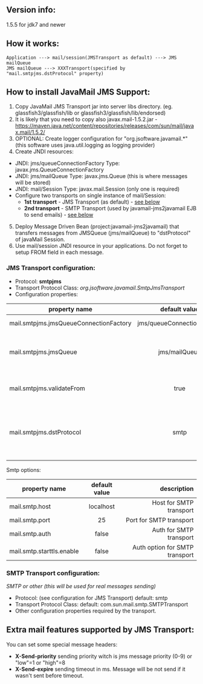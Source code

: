 ## Version info:
1.5.5 for jdk7 and newer
	
## How it works:

    Application ---> mail/session(JMSTransport as default) ---> JMS mailQueue
    JMS mailQueue ---> XXXTransport(specified by "mail.smtpjms.dstProtocol" property)


## How to install JavaMail JMS Support:
1) Copy JavaMail JMS Transport jar into server libs directory. (eg. glassfish3/glassfish/lib or glassfish3/glassfish/lib/endorsed)
2) It is likely that you need to copy also javax.mail-1.5.2.jar - https://maven.java.net/content/repositories/releases/com/sun/mail/javax.mail/1.5.2/
3) OPTIONAL: Create logger configuration for "org.jsoftware.javamail.*" (this software uses java.util.logging as logging provider)
4) Create JNDI resources:
 * JNDI: jms/queueConnectionFactory		Type: javax.jms.QueueConnectionFactory
 * JNDI: jms/mailQueue			Type: javax.jms.Queue			(this is where messages will be stored)
 * JNDI: mail/Session			Type: javax.mail.Session        (only one is required)
 * Configure two transports on single instance of mail/Session:
    * **1st transport** - JMS Transport (as default) - [see below](#jms-transport-configuration)
    * **2nd transport** - SMTP Transport (used by javamail-jms2javamail EJB to send emails) - [see below](#smtp-transport-configuration)
5) Deploy Message Driven Bean (project:javamail-jms2javamail) that transfers messages from JMSQueue (jms/mailQueue) to "dstProtocol" of javaMail Session.
6) Use mail/session JNDI resource in your applications. Do not forget to setup FROM field in each message.


### JMS Transport configuration:

 * Protocol: **smtpjms**
 * Transport Protocol Class: *org.jsoftware.javamail.SmtpJmsTransport*
 * Configuration properties:

| property name | default value | description |
| ------------- |:-------------:| -----:|
| mail.smtpjms.jmsQueueConnectionFactory | jms/queueConnectionFactory | JMS connection |
| mail.smtpjms.jmsQueue | jms/mailQueue	| JMS Queue. (DO NOT CHANGE IT) |
| mail.smtpjms.validateFrom | true | Check if mail field FROM is set |
| mail.smtpjms.dstProtocol | smtp | Destination javaMail protocol. Used for real messages sending |


Smtp options:

| property name | default value | description |
| ------------- |:-------------:| -----:|
| mail.smtp.host | localhost | Host for SMTP transport |
| mail.smtp.port | 25 | Port for SMTP transport |
| mail.smtp.auth | false | Auth for SMTP transport |
| mail.smtp.starttls.enable | false | Auth option for SMTP transport |

### SMTP Transport configuration:
_SMTP or other (this will be used for real messages sending)_

 * Protocol: (see configuration for JMS Transport)		default: smtp
 * Transport Protocol Class:				            default: com.sun.mail.smtp.SMTPTransport
 * Other configuration properties required by the transport.

## Extra mail features supported by JMS Transport:
You can set some special message headers:
* **X-Send-priority**	sending priority witch is jms message priority (0-9) or "low"=1 or "high"=8
* **X-Send-expire**		sending timeout in ms. Message will be not send if it wasn't sent before timeout.







